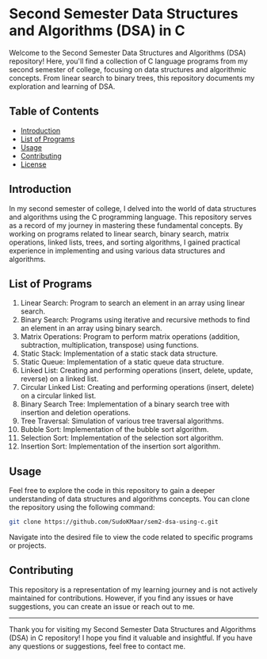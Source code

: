 # Second Semester Data Structures and Algorithms (DSA) in C

Welcome to the Second Semester Data Structures and Algorithms (DSA) repository! Here, you'll find a collection of C language programs from my second semester of college, focusing on data structures and algorithmic concepts. From linear search to binary trees, this repository documents my exploration and learning of DSA.

## Table of Contents

- [Introduction](#introduction)
- [List of Programs](#list-of-programs)
- [Usage](#usage)
- [Contributing](#contributing)
- [License](#license)

## Introduction

In my second semester of college, I delved into the world of data structures and algorithms using the C programming language. This repository serves as a record of my journey in mastering these fundamental concepts. By working on programs related to linear search, binary search, matrix operations, linked lists, trees, and sorting algorithms, I gained practical experience in implementing and using various data structures and algorithms.

## List of Programs

1. Linear Search: Program to search an element in an array using linear search.
2. Binary Search: Programs using iterative and recursive methods to find an element in an array using binary search.
3. Matrix Operations: Program to perform matrix operations (addition, subtraction, multiplication, transpose) using functions.
4. Static Stack: Implementation of a static stack data structure.
5. Static Queue: Implementation of a static queue data structure.
6. Linked List: Creating and performing operations (insert, delete, update, reverse) on a linked list.
7. Circular Linked List: Creating and performing operations (insert, delete) on a circular linked list.
8. Binary Search Tree: Implementation of a binary search tree with insertion and deletion operations.
9. Tree Traversal: Simulation of various tree traversal algorithms.
10. Bubble Sort: Implementation of the bubble sort algorithm.
11. Selection Sort: Implementation of the selection sort algorithm.
12. Insertion Sort: Implementation of the insertion sort algorithm.

## Usage

Feel free to explore the code in this repository to gain a deeper understanding of data structures and algorithms concepts. You can clone the repository using the following command:

```bash
git clone https://github.com/SudoKMaar/sem2-dsa-using-c.git
```

Navigate into the desired file to view the code related to specific programs or projects.

## Contributing

This repository is a representation of my learning journey and is not actively maintained for contributions. However, if you find any issues or have suggestions, you can create an issue or reach out to me.

---

Thank you for visiting my Second Semester Data Structures and Algorithms (DSA) in C repository! I hope you find it valuable and insightful. If you have any questions or suggestions, feel free to contact me.
